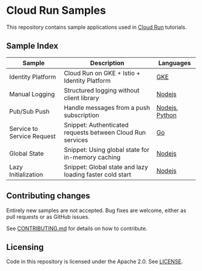 # Cloud Run Samples

This repository contains sample applications used in [Cloud Run](https://cloud.google.com/run) tutorials.

## Sample Index

|        Sample              |        Description                                         |     Languages                    |
| -------------------------- | ---------------------------------------------------------- | -------------------------------- |
| Identity Platform          | Cloud Run on GKE + Istio + Identity Platform               | [GKE][identity_platform_gke]
| Manual Logging             | Structured logging without client library                  | [Nodejs][manual_logging_nodejs]  |
| Pub/Sub Push               | Handle messages from a push subscription                   | [Nodejs][pubsub_nodejs], [Python][pubsub_python] |
| Service to Service Request | Snippet: Authenticated requests between Cloud Run services | [Go][authentication_go]          |
| Global State               | Snippet: Using global state for in-memory caching          | [Nodejs][global_state_nodejs]    |
| Lazy Initialization        | Snippet: Global state and lazy loading faster cold start   | [Nodejs][global_lazy_nodejs]     |

## Contributing changes

Entirely new samples are not accepted. Bug fixes are welcome, either as pull
requests or as GitHub issues.

See [CONTRIBUTING.md](CONTRIBUTING.md) for details on how to contribute.

## Licensing

Code in this repository is licensed under the Apache 2.0. See [LICENSE](LICENSE).

[identity_platform_gke]: identity-platform/gke
[manual_logging_nodejs]: https://github.com/GoogleCloudPlatform/nodejs-docs-samples/tree/master/run/logging-manual
[pubsub_nodejs]: https://github.com/GoogleCloudPlatform/nodejs-docs-samples/tree/master/run/pubsub
[pubsub_python]: https://github.com/GoogleCloudPlatform/python-docs-samples/tree/master/run/pubsub
[authentication_go]: https://github.com/GoogleCloudPlatform/golang-samples/tree/master/run/authentication
[global_state_nodejs]: https://github.com/GoogleCloudPlatform/nodejs-docs-samples/blob/master/functions/tips/index.js#L33
[global_lazy_nodejs]: https://github.com/GoogleCloudPlatform/nodejs-docs-samples/blob/master/functions/tips/index.js#L55
